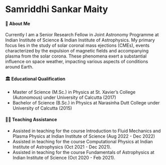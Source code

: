 # Samriddhi Sankar Maity

#### :man: About Me
Currently I am a Senior Research Fellow in Joint Astronomy Programme at Indian Institute of Science & Indian Institute of Astrophysics. My primary focus lies in the study of solar coronal mass ejections (CMEs), events characterized by the expulsion of magnetic fields and accompanying plasma from the solar corona. These phenomena exert a substantial influence on space weather, impacting various aspects of conditions around Earth. 

#### :classical_building: Educational Qualification
- Master of Science (M.Sc.) in Physics at St. Xavier’s College (Autonomous) under University of Calcutta (2017)
- Bachelor of Science (B.Sc.) in Physics at Narasinha Dutt College under University of Calcutta (2015)

#### 👨‍🏫 Teaching Assistance
- Assisted in teaching for the course Introduction to Fluid Mechanics and Plasma Physics at Indian Institute of Science (Aug 2022 - Dec 2022)
- Assisted in teaching for the course Computational Physics at Indian Institute of Astrophysics (Oct 2021 - Dec 2021).
- Assisted in teaching for the course Fundamentals of Astrophysics at Indian Institute of Science (Oct 2020 - Feb 2021).

